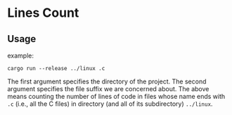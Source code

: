 # Lines Count

## Usage

example:

```cargo run --release ../linux .c```

The first argument specifies the directory of the project.
The second argument specifies the file suffix we are concerned about.
The above means counting the number of lines of code in files whose name ends with `.c` (i.e., all the C files) in directory (and all of its subdirectory) `../linux`.
